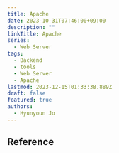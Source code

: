 ```yaml
---
title: Apache
date: 2023-10-31T07:46:00+09:00
description: ""
linkTitle: Apache
series:
  - Web Server
tags:
  - Backend
  - tools
  - Web Server
  - Apache
lastmod: 2023-12-15T01:33:38.889Z
draft: false
featured: true
authors:
  - Hyunyoun Jo
---
```


## Reference
